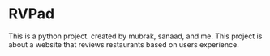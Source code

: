 # RVPad
This is a python project. 
created by mubrak, sanaad, and me.
This project is about a website that reviews restaurants based on users experience.
